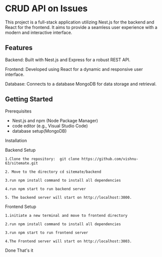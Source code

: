 # CRUD API on Issues


This project is a full-stack application utilizing Nest.js for the backend and React for the frontend. It aims to provide a seamless user experience with a modern and interactive interface.

## Features

Backend: Built with Nest.js and Express for a robust REST API.

Frontend: Developed using React for a dynamic and responsive user interface.

Database: Connects to a database MongoDB for data storage and retrieval.

## Getting Started

Prerequisites

- Nest.js and npm (Node Package Manager)
- code editor (e.g., Visual Studio Code)
- database setup(MongoDB)

Installation

  Backend Setup

    1.Clone the repository:  git clone https://github.com/vishnu-63/sitemate.git
    
    2. Move to the directory cd sitemate/backend
  
    3.run npm install command to install all dependencies
    
    4.run npm start to run backend server
    
    5. The backend server will start on http://localhost:3000.
    

  Frontend Setup

    1.initiate a new terminal and move to frontend directory
    
    2.run npm install command to install all dependencies
    
    3.run npm start to run frontend server
    
    4.The Frontend server will start on http://localhost:3003.


Done That's it
